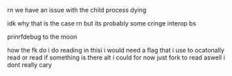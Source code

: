 

rn we have an issue with the child process dying

idk why that is the case rn but its probably some cringe interop bs


prinrfdebug to the moon





how the fk do i do reading in thisi
i would need a flag that i use to ocatonally read 
or read if something is there
alt i could for now just fork to read aswell
i dont really cary


